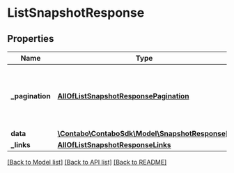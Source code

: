 # ListSnapshotResponse

## Properties
Name | Type | Description | Notes
------------ | ------------- | ------------- | -------------
**_pagination** | [**AllOfListSnapshotResponsePagination**](AllOfListSnapshotResponsePagination.md) | Data about pagination like how many results, pages, page size. | 
**data** | [**\Contabo\ContaboSdk\Model\SnapshotResponse[]**](SnapshotResponse.md) |  | 
**_links** | [**AllOfListSnapshotResponseLinks**](AllOfListSnapshotResponseLinks.md) |  | 

[[Back to Model list]](../../README.md#documentation-for-models) [[Back to API list]](../../README.md#documentation-for-api-endpoints) [[Back to README]](../../README.md)

